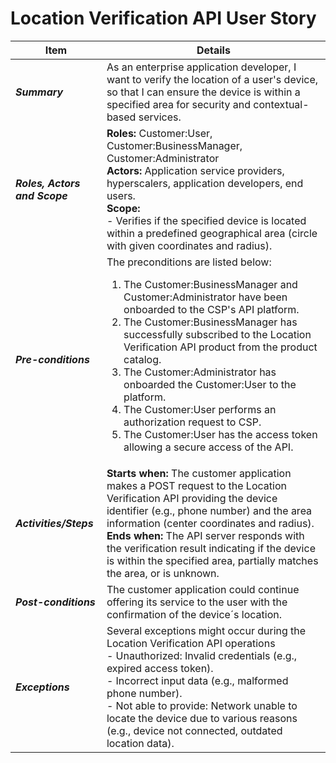 # Location Verification API User Story


| **Item** | **Details** |
| ---- | ------- |
| ***Summary*** | As an enterprise application developer, I want to verify the location of a user's device, so that I can ensure the device is within a specified area for security and contextual-based services. |
| ***Roles, Actors and Scope*** | **Roles:** Customer:User, Customer:BusinessManager, Customer:Administrator<br> **Actors:** Application service providers, hyperscalers, application developers, end users. <br> **Scope:**  <br> - Verifies if the specified device is located within a predefined geographical area (circle with given coordinates and radius). |
| ***Pre-conditions*** |The preconditions are listed below:<br><ol><li>The Customer:BusinessManager and Customer:Administrator have been onboarded to the CSP's API platform.</li><li>The Customer:BusinessManager has successfully subscribed to the Location Verification API product from the product catalog.</li><li>The Customer:Administrator has onboarded the Customer:User to the platform.</li><li>The Customer:User performs an authorization request to CSP.</li><li>The Customer:User has the access token allowing a secure access of the API.|
| ***Activities/Steps*** | **Starts when:** The customer application makes a POST request to the Location Verification API providing the device identifier (e.g., phone number) and the area information (center coordinates and radius).<br>**Ends when:** The API server responds with the verification result indicating if the device is within the specified area, partially matches the area, or is unknown. |
| ***Post-conditions*** | The customer application could continue offering its service to the user with the confirmation of the device´s location. |
| ***Exceptions*** | Several exceptions might occur during the Location Verification API operations<br>- Unauthorized: Invalid credentials (e.g., expired access token).<br>- Incorrect input data (e.g., malformed phone number).<br>- Not able to provide: Network unable to locate the device due to various reasons (e.g., device not connected, outdated location data). |
